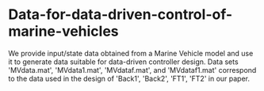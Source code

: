 # Data-for-data-driven-control-of-marine-vehicles

We provide input/state data obtained from a Marine Vehicle model and use it to generate data suitable for data-driven controller design.  Data sets 'MVdata.mat', 'MVdata1.mat', 'MVdataf.mat', and 'MVdataf1.mat' correspond to the data used in the design of 'Back1', 'Back2', 'FT1', 'FT2' in our paper.



